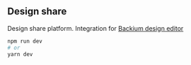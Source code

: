 ## Design share

Design share platform. Integration for [Backium design editor](https://editor.uibox.pro/)

```bash
npm run dev
# or
yarn dev
```
